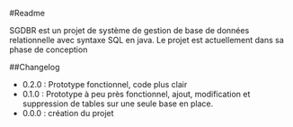 #Readme

SGDBR est un projet de système de gestion de base de données relationnelle avec syntaxe SQL en java.
Le projet est actuellement dans sa phase de conception

##Changelog

* 0.2.0 : Prototype fonctionnel, code plus clair
* 0.1.0 : Prototype à peu près fonctionnel, ajout, modification et suppression de tables sur une seule base en place.
* 0.0.0 : création du projet